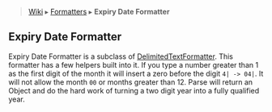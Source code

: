 > [Wiki](Home) ▸ [Formatters](Formatters) ▸ **Expiry Date Formatter**

## Expiry Date Formatter
Expiry Date Formatter is a subclass of <a name="DelimitedTextFormatter" href="Delimited-Text-Formatter">DelimitedTextFormatter</a>. This formatter has a few helpers built into it. If you type a number greater than 1 as the first digit of the month it will insert a zero before the digit `4| -> 04|`. It will not allow the month `00` or months greater than 12. Parse will return an Object and do the hard work of turning a two digit year into a fully qualified year.